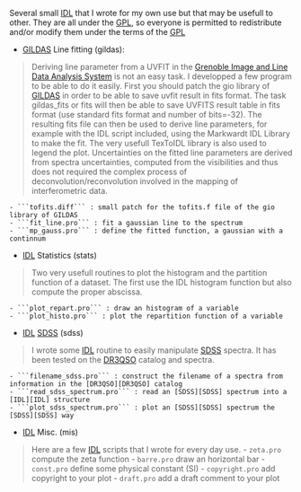 
Several small [IDL][IDL] that I wrote for my own use but that may be usefull to other. They are all under the [GPL][GPL], so everyone is permitted to redistribute and/or modify them under the terms of the [GPL][GPL]

* [GILDAS][GILDAS] Line fitting (gildas):
> Deriving line parameter from a UVFIT in the [Grenoble Image and Line Data Analysis System][GILDAS] is not an easy task. I developped a few program to be able to do it easily. First you should patch the gio library of [GILDAS][GILDAS] in order to be able to save uvfit result in fits format. The task gildas_fits or fits will then be able to save UVFITS result table in fits format (use standard fits format and number of bits=-32). The resulting fits file can then be used to derive line parameters, for example with the IDL script included, using the Markwardt IDL Library to make the fit. The very usefull TexToIDL library is also used to legend the plot. Uncertainties on the fitted line parameters are derived from spectra uncertainties, computed from the visibilities and thus does not required the complex process of deconvolution/reconvolution involved in the mapping of interferometric data.

    - ```tofits.diff``` : small patch for the tofits.f file of the gio library of GILDAS
    - ```fit_line.pro``` : fit a gaussian line to the spectrum
    - ```mp_gauss.pro``` : define the fitted function, a gaussian with a continnum


* [IDL][IDL] Statistics (stats)
> Two very usefull routines to plot the histogram and the partition function of a dataset. The first use the IDL  histogram function but also compute the proper abscissa.

    - ```plot_repart.pro``` : draw an histogram of a variable
    - ```plot_histo.pro``` : plot the repartition function of a variable

* [IDL][IDL] [SDSS][SDSS] (sdss)
> I wrote some [IDL][IDL] routine to easily manipulate [SDSS][SDSS] spectra. It has been tested on the [DR3QSO][DR3QSO] catalog and spectra.

    - ```filename_sdss.pro``` : construct the filename of a spectra from information in the [DR3QSO][DR3QSO] catalog
    - ```read_sdss_spectrum.pro``` : read an [SDSS][SDSS] spectrum into a [IDL][IDL] structure
    - ```plot_sdss_spectrum.pro``` : plot an [SDSS][SDSS] spectrum the [SDSS][SDSS] way

* [IDL][IDL] Misc. (mis)
> Here are a few [IDL][IDL] scripts that I wrote for every day use.
    - ```zeta.pro``` compute the zeta function
    - ```barre.pro``` draw an horizontal bar
    - ```const.pro``` define some physical constant (SI)
    - ```copyright.pro``` add copyright to your plot
    - ```draft.pro``` add a draft comment to your plot

[GPL]: http://www.gnu.org/licenses/gpl-3.0.txt  "The GPL v3 License"
[IDL]: http://www.exelisvis.com/docs/using_idl_home.htmlscripts "The Interactive Data Language"
[SDSS]: http://www.sdss.org/ "The Sloan Digital Sky Survey"
[DR3QSO]: http://www.sdss.org/dr4/products/value_added/qsocat_dr3.html "The SDSS QSO Data Release 3"
[GILDAS]: https://www.iram.fr/IRAMFR/GILDAS/https://www.iram.fr/IRAMFR/GILDAS/ "The IRAM GILDAS Software"

